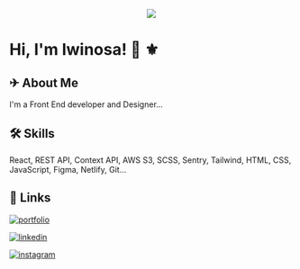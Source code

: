 <p align="center"><img src="https://res.cloudinary.com/osaz/image/upload/v1661403384/cover-sheye_dr3wpl.png"></p>

# Hi, I'm Iwinosa! 👋 ⚜

  
## ✈ About Me
I'm a Front End developer and Designer...


  
## 🛠 Skills
React,  REST API, Context API, AWS S3, SCSS, Sentry, Tailwind, HTML, CSS, JavaScript, Figma, Netlify, Git...

  
## 🔗 Links
[![portfolio](https://img.shields.io/badge/portfolio-000?style=for-the-badge&logo=ko-fi&logoColor=white)](https://www.iwinosa.me/)

[![linkedin](https://img.shields.io/badge/linkedin-0A66C2?style=for-the-badge&logo=linkedin&logoColor=white)](https://www.linkedin.com/in/igbinosa-iwinosa-favourene-6117911a1/)

[![instagram](https://img.shields.io/badge/instagram-bc2a8d?style=for-the-badge&logo=instagram&logoColor=white)](https://www.instagram.com/favoureneosas/)

  

